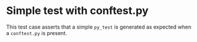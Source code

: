# Simple test with conftest.py

This test case asserts that a simple `py_test` is generated as expected when a
`conftest.py` is present.
